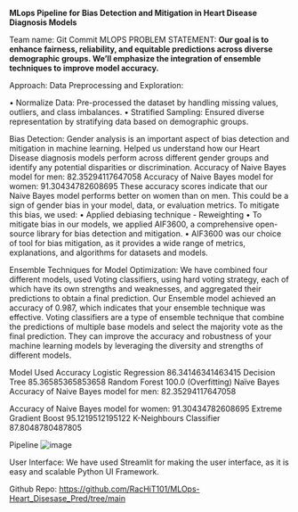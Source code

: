 **MLops Pipeline for Bias Detection and Mitigation in Heart Disease Diagnosis Models**

Team name: Git Commit 
MLOPS PROBLEM STATEMENT: 
**Our goal is to enhance fairness, reliability, and equitable predictions across diverse demographic groups. We’ll emphasize the integration of ensemble techniques to improve model accuracy.**

Approach: 
Data Preprocessing and Exploration:

•	Normalize Data: Pre-processed the dataset by handling missing values, outliers, and class imbalances.
•	Stratified Sampling: Ensured diverse representation by stratifying data based on demographic groups.

Bias Detection:
Gender analysis is an important aspect of bias detection and mitigation in machine learning. Helped us understand how our Heart Disease diagnosis models perform across different gender groups and identify any potential disparities or discrimination.
Accuracy of Naive Bayes model for men: 82.35294117647058 
Accuracy of Naive Bayes model for women: 91.30434782608695
These accuracy scores indicate that our Naive Bayes model performs better on women than on men. This could be a sign of gender bias in your model, data, or evaluation metrics. To mitigate this bias, we used:
•	Applied debiasing technique - Reweighting
•	To mitigate bias in our models, we applied AIF3600, a comprehensive open-source library for bias detection and mitigation.
•	AIF3600 was our choice of tool for bias mitigation, as it provides a wide range of metrics, explanations, and algorithms for datasets and models.
 

Ensemble Techniques for Model Optimization:
We have combined four different models, used Voting classifiers, using hard voting strategy, each of which have its own strengths and weaknesses, and aggregated their predictions to obtain a final prediction. Our Ensemble model achieved an accuracy of 0.987, which indicates that your ensemble technique was effective. 
Voting classifiers are a type of ensemble technique that combine the predictions of multiple base models and select the majority vote as the final prediction. They can improve the accuracy and robustness of your machine learning models by leveraging the diversity and strengths of different models.
   

Model Used	Accuracy
Logistic Regression	86.34146341463415
Decision Tree	85.36585365853658
Random Forest	100.0 (Overfitting)
Naïve Bayes	Accuracy of Naive Bayes model for men: 82.35294117647058

Accuracy of Naive Bayes model for women: 91.30434782608695
Extreme Gradient Boost	95.1219512195122
K-Neighbours Classifier	87.8048780487805
 
Pipeline 
![image](https://github.com/RacHiT101/MLOps-Heart_Disesase_Pred/assets/102234645/b3f172bd-16c0-410d-b0c3-8a9dc6532023)

User Interface: 
We have used Streamlit for making the user interface, as it is easy and scalable Python UI Framework. 

Github Repo: https://github.com/RacHiT101/MLOps-Heart_Disesase_Pred/tree/main

